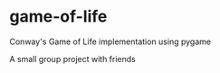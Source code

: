 # game-of-life
Conway's Game of Life implementation using pygame

A small group project with friends
